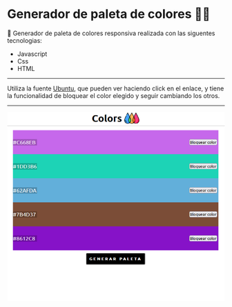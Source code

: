 # Generador de paleta de colores 🧑‍🎨

🎨 Generador de paleta de colores responsiva realizada con las siguentes tecnologias:

- Javascript
- Css
- HTML

---

Utiliza la fuente [Ubuntu](https://fonts.google.com/specimen/Ubuntu?query=ubun), que pueden ver haciendo click en el enlace, y tiene la funcionalidad de bloquear el color elegido y seguir cambiando los otros.

---
![Screenshot de como se ve la página](assets/generador-paleta-colores.png)